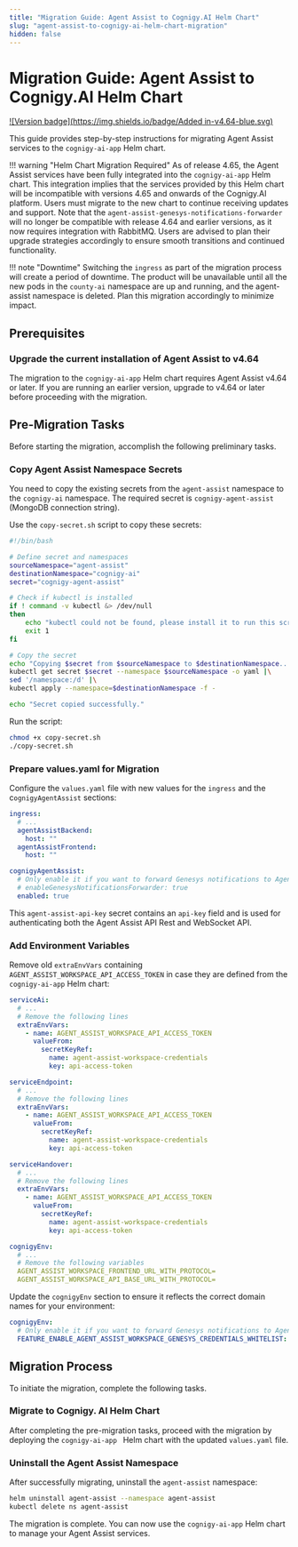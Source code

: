 ```yaml
---
title: "Migration Guide: Agent Assist to Cognigy.AI Helm Chart"
slug: "agent-assist-to-cognigy-ai-helm-chart-migration"
hidden: false
---
```


# Migration Guide: Agent Assist to Cognigy.AI Helm Chart

[![Version badge](https://img.shields.io/badge/Added in-v4.64-blue.svg)](../../../release-notes/4.64.md)

This guide provides step-by-step instructions for migrating Agent Assist services to the `cognigy-ai-app` Helm chart.

!!! warning "Helm Chart Migration Required"
    As of release 4.65, the Agent Assist services have been fully integrated into the `cognigy-ai-app` Helm chart. This integration implies that the services provided by this Helm chart will be incompatible with versions 4.65 and onwards of the Cognigy.AI platform. Users must migrate to the new chart to continue receiving updates and support. 
    Note that the `agent-assist-genesys-notifications-forwarder` will no longer be compatible with release 4.64 and earlier versions, as it now requires integration with RabbitMQ. Users are advised to plan their upgrade strategies accordingly to ensure smooth transitions and continued functionality.

!!! note "Downtime"
    Switching the `ingress` as part of the migration process will create a period of downtime. The product will be unavailable until all the new pods in the `county-ai` namespace are up and running, and the agent-assist namespace is deleted. Plan this migration accordingly to minimize impact.

## Prerequisites

### Upgrade the current installation of Agent Assist to v4.64

The migration to the `cognigy-ai-app` Helm chart requires Agent Assist v4.64 or later. If you are running an earlier version, upgrade to v4.64 or later before proceeding with the migration.

## Pre-Migration Tasks

Before starting the migration, accomplish the following preliminary tasks.

### Copy Agent Assist Namespace Secrets

You need to copy the existing secrets from the `agent-assist` namespace to the `cognigy-ai` namespace. The required secret is `cognigy-agent-assist` (MongoDB connection string).

Use the `copy-secret.sh` script to copy these secrets:

```bash
#!/bin/bash

# Define secret and namespaces
sourceNamespace="agent-assist"
destinationNamespace="cognigy-ai"
secret="cognigy-agent-assist"

# Check if kubectl is installed
if ! command -v kubectl &> /dev/null
then
    echo "kubectl could not be found, please install it to run this script."
    exit 1
fi

# Copy the secret
echo "Copying $secret from $sourceNamespace to $destinationNamespace..."
kubectl get secret $secret --namespace $sourceNamespace -o yaml |\
sed '/namespace:/d' |\
kubectl apply --namespace=$destinationNamespace -f -

echo "Secret copied successfully."

```

Run the script:

```bash
chmod +x copy-secret.sh
./copy-secret.sh
```

### Prepare values.yaml for Migration

Configure the `values.yaml` file with new values for the `ingress` and the c`ognigyAgentAssist` sections:

```yaml
ingress:
  # ...
  agentAssistBackend:
    host: ""
  agentAssistFrontend:
    host: ""

cognigyAgentAssist:
  # Only enable it if you want to forward Genesys notifications to Agent Assist,
  # enableGenesysNotificationsForwarder: true
  enabled: true
```

This `agent-assist-api-key` secret contains an `api-key` field and is used for authenticating both the Agent Assist API Rest and WebSocket API.

### Add Environment Variables

Remove old `extraEnvVars` containing `AGENT_ASSIST_WORKSPACE_API_ACCESS_TOKEN` in case they are defined from the `cognigy-ai-app` Helm chart:

```yaml
serviceAi:
  # ...
  # Remove the following lines
  extraEnvVars:
    - name: AGENT_ASSIST_WORKSPACE_API_ACCESS_TOKEN
      valueFrom:
        secretKeyRef:
          name: agent-assist-workspace-credentials
          key: api-access-token

serviceEndpoint:
  # ...
  # Remove the following lines
  extraEnvVars:
    - name: AGENT_ASSIST_WORKSPACE_API_ACCESS_TOKEN
      valueFrom:
        secretKeyRef:
          name: agent-assist-workspace-credentials
          key: api-access-token

serviceHandover:
  # ...
  # Remove the following lines
  extraEnvVars:
    - name: AGENT_ASSIST_WORKSPACE_API_ACCESS_TOKEN
      valueFrom:
        secretKeyRef:
          name: agent-assist-workspace-credentials
          key: api-access-token

cognigyEnv:
  # ...
  # Remove the following variables
  AGENT_ASSIST_WORKSPACE_FRONTEND_URL_WITH_PROTOCOL=
  AGENT_ASSIST_WORKSPACE_API_BASE_URL_WITH_PROTOCOL=
```

Update the `cognigyEnv` section to ensure it reflects the correct domain names for your environment:

```yaml
cognigyEnv:
  # Only enable it if you want to forward Genesys notifications to Agent Assist,
  FEATURE_ENABLE_AGENT_ASSIST_WORKSPACE_GENESYS_CREDENTIALS_WHITELIST: "*"
```

## Migration Process

To initiate the migration, complete the following tasks.

### Migrate to Cognigy. AI Helm Chart

After completing the pre-migration tasks, proceed with the migration by deploying the `cognigy-ai-app ` Helm chart with the updated `values.yaml` file.

### Uninstall the Agent Assist Namespace

After successfully migrating, uninstall the `agent-assist` namespace:

```bash
helm uninstall agent-assist --namespace agent-assist
kubectl delete ns agent-assist
```

The migration is complete. You can now use the `cognigy-ai-app` Helm chart to manage your Agent Assist services.